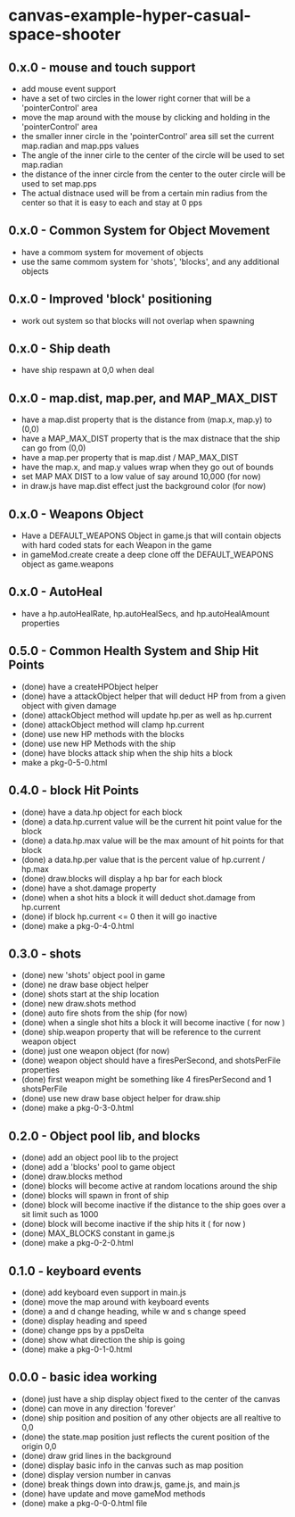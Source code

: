# canvas-example-hyper-casual-space-shooter

<!-- ADDITIONAL FIXES AND FEATURES ONCE I HAVE THE CORE OF WHAT THE GAME IS DONE -->

## 0.x.0 - mouse and touch support
* add mouse event support
* have a set of two circles in the lower right corner that will be a 'pointerControl' area
* move the map around with the mouse by clicking and holding in the 'pointerControl' area
* the smaller inner circle in the 'pointerControl' area sill set the current map.radian and map.pps values
* The angle of the inner cirle to the center of the circle will be used to set map.radian
* the distance of the inner circle from the center to the outer circle will be used to set map.pps
* The actual distnace used will be from a certain min radius from the center so that it is easy to each and stay at 0 pps

## 0.x.0 - Common System for Object Movement
* have a commom system for movement of objects
* use the same commom system for 'shots', 'blocks', and any additional objects

## 0.x.0 - Improved 'block' positioning
* work out system so that blocks will not overlap when spawning

<!-- WORK OUT THE CORE OF WHAT THE GAME IS FIRST -->

## 0.x.0 - Ship death
* have ship respawn at 0,0 when deal

## 0.x.0 - map.dist, map.per, and MAP\_MAX\_DIST
* have a map.dist property that is the distance from (map.x, map.y) to (0,0)
* have a MAP\_MAX\_DIST property that is the max distnace that the ship can go from (0,0)
* have a map.per property that is map.dist / MAP\_MAX\_DIST
* have the map.x, and map.y values wrap when they go out of bounds
* set MAP MAX DIST to a low value of say around 10,000 (for now)
* in draw.js have map.dist effect just the background color (for now)

## 0.x.0 - Weapons Object
* Have a DEFAULT_WEAPONS Object in game.js that will contain objects with hard coded stats for each Weapon in the game
* in gameMod.create create a deep clone off the DEFAULT_WEAPONS object as game.weapons

## 0.x.0 - AutoHeal
* have a hp.autoHealRate, hp.autoHealSecs, and hp.autoHealAmount properties

## 0.5.0 - Common Health System and Ship Hit Points
* (done) have a createHPObject helper
* (done) have a attackObject helper that will deduct HP from from a given object with given damage
* (done) attackObject method will update hp.per as well as hp.current
* (done) attackObject method will clamp hp.current
* (done) use new HP methods with the blocks
* (done) use new HP Methods with the ship
* (done) have blocks attack ship when the ship hits a block
* make a pkg-0-5-0.html

## 0.4.0 - block Hit Points
* (done) have a data.hp object for each block
* (done) a data.hp.current value will be the current hit point value for the block
* (done) a data.hp.max value will be the max amount of hit points for that block
* (done) a data.hp.per value that is the percent value of hp.current / hp.max
* (done) draw.blocks will display a hp bar for each block
* (done) have a shot.damage property
* (done) when a shot hits a block it will deduct shot.damage from hp.current
* (done) if block hp.current <= 0 then it will go inactive
* (done) make a pkg-0-4-0.html

## 0.3.0 - shots
* (done) new 'shots' object pool in game
* (done) ne draw base object helper
* (done) shots start at the ship location
* (done) new draw.shots method
* (done) auto fire shots from the ship (for now)
* (done) when a single shot hits a block it will become inactive ( for now )
* (done) ship.weapon property that will be reference to the current weapon object
* (done) just one weapon object (for now)
* (done) weapon object should have a firesPerSecond, and shotsPerFile properties
* (done) first weapon might be something like 4 firesPerSecond and 1 shotsPerFile
* (done) use new draw base object helper for draw.ship
* (done) make a pkg-0-3-0.html

## 0.2.0 - Object pool lib, and blocks
* (done) add an object pool lib to the project
* (done) add a 'blocks' pool to game object
* (done) draw.blocks method
* (done) blocks will become active at random locations around the ship
* (done) blocks will spawn in front of ship
* (done) block will become inactive if the distance to the ship goes over a sit limit such as 1000
* (done) block will become inactive if the ship hits it ( for now )
* (done) MAX_BLOCKS constant in game.js
* (done) make a pkg-0-2-0.html

## 0.1.0 - keyboard events
* (done) add keyboard even support in main.js
* (done) move the map around with keyboard events
* (done) a and d change heading, while w and s change speed
* (done) display heading and speed
* (done) change pps by a ppsDelta
* (done) show what direction the ship is going
* (done) make a pkg-0-1-0.html

## 0.0.0 - basic idea working
* (done) just have a ship display object fixed to the center of the canvas
* (done) can move in any direction 'forever'
* (done) ship position and position of any other objects are all realtive to 0,0
* (done) the state.map position just reflects the curent position of the origin 0,0
* (done) draw grid lines in the background
* (done) display basic info in the canvas such as map position
* (done) display version number in canvas
* (done) break things down into draw.js, game.js, and main.js
* (done) have update and move gameMod methods
* (done) make a pkg-0-0-0.html file